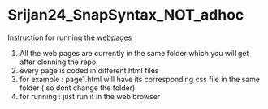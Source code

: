 # Srijan24_SnapSyntax_NOT_adhoc



Instruction for running the webpages

1. All the web pages are currently in the same folder which you will get after clonning the repo
2. every page is coded in different html files
3. for example : page1.html will have its corresponding css file in the same folder ( so dont change the folder)
4. for running :
  just run it in the web browser
